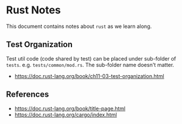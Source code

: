 # Rust Notes

This document contains notes about `rust` as we learn along.

## Test Organization

Test util code (code shared by test) can be placed under sub-folder of `tests`. e.g. `tests/common/mod.rs`.
The sub-folder name doesn't matter.

- <https://doc.rust-lang.org/book/ch11-03-test-organization.html>

## References

- <https://doc.rust-lang.org/book/title-page.html>
- <https://doc.rust-lang.org/cargo/index.html>
